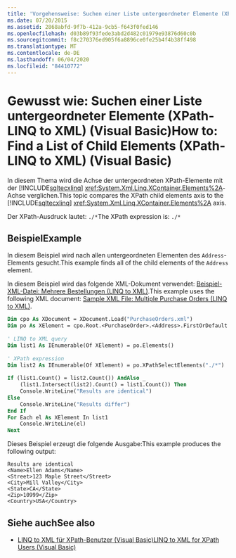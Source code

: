 ```yaml
---
title: 'Vorgehensweise: Suchen einer Liste untergeordneter Elemente (XPath-LINQ to XML)'
ms.date: 07/20/2015
ms.assetid: 2868abfd-9f7b-412a-9cb5-f643f0fed146
ms.openlocfilehash: d03b89f93fede3abd2d482c01979e93876d60c0b
ms.sourcegitcommit: f8c270376ed905f6a8896ce0fe25b4f4b38ff498
ms.translationtype: MT
ms.contentlocale: de-DE
ms.lasthandoff: 06/04/2020
ms.locfileid: "84410772"
---
```

# <a name="how-to-find-a-list-of-child-elements-xpath-linq-to-xml-visual-basic"></a><span data-ttu-id="0fd51-102">Gewusst wie: Suchen einer Liste untergeordneter Elemente (XPath-LINQ to XML) (Visual Basic)</span><span class="sxs-lookup"><span data-stu-id="0fd51-102">How to: Find a List of Child Elements (XPath-LINQ to XML) (Visual Basic)</span></span>
<span data-ttu-id="0fd51-103">In diesem Thema wird die Achse der untergeordneten XPath-Elemente mit der [!INCLUDE[sqltecxlinq](~/includes/sqltecxlinq-md.md)] <xref:System.Xml.Linq.XContainer.Elements%2A>-Achse verglichen.</span><span class="sxs-lookup"><span data-stu-id="0fd51-103">This topic compares the XPath child elements axis to the [!INCLUDE[sqltecxlinq](~/includes/sqltecxlinq-md.md)] <xref:System.Xml.Linq.XContainer.Elements%2A> axis.</span></span>  
  
 <span data-ttu-id="0fd51-104">Der XPath-Ausdruck lautet: `./*`</span><span class="sxs-lookup"><span data-stu-id="0fd51-104">The XPath expression is: `./*`</span></span>  
  
## <a name="example"></a><span data-ttu-id="0fd51-105">Beispiel</span><span class="sxs-lookup"><span data-stu-id="0fd51-105">Example</span></span>  
 <span data-ttu-id="0fd51-106">In diesem Beispiel wird nach allen untergeordneten Elementen des `Address`-Elements gesucht.</span><span class="sxs-lookup"><span data-stu-id="0fd51-106">This example finds all of the child elements of the `Address` element.</span></span>  
  
 <span data-ttu-id="0fd51-107">In diesem Beispiel wird das folgende XML-Dokument verwendet: [Beispiel-XML-Datei: Mehrere Bestellungen (LINQ to XML)](sample-xml-file-multiple-purchase-orders-linq-to-xml.md).</span><span class="sxs-lookup"><span data-stu-id="0fd51-107">This example uses the following XML document: [Sample XML File: Multiple Purchase Orders (LINQ to XML)](sample-xml-file-multiple-purchase-orders-linq-to-xml.md).</span></span>  
  
```vb  
Dim cpo As XDocument = XDocument.Load("PurchaseOrders.xml")  
Dim po As XElement = cpo.Root.<PurchaseOrder>.<Address>.FirstOrDefault  
  
' LINQ to XML query  
Dim list1 As IEnumerable(Of XElement) = po.Elements()  
  
' XPath expression  
Dim list2 As IEnumerable(Of XElement) = po.XPathSelectElements("./*")  
  
If (list1.Count() = list2.Count()) AndAlso _  
    (list1.Intersect(list2).Count() = list1.Count()) Then  
    Console.WriteLine("Results are identical")  
Else  
    Console.WriteLine("Results differ")  
End If  
For Each el As XElement In list1  
    Console.WriteLine(el)  
Next  
```  
  
 <span data-ttu-id="0fd51-108">Dieses Beispiel erzeugt die folgende Ausgabe:</span><span class="sxs-lookup"><span data-stu-id="0fd51-108">This example produces the following output:</span></span>  
  
```console
Results are identical  
<Name>Ellen Adams</Name>  
<Street>123 Maple Street</Street>  
<City>Mill Valley</City>  
<State>CA</State>  
<Zip>10999</Zip>  
<Country>USA</Country>  
```  
  
## <a name="see-also"></a><span data-ttu-id="0fd51-109">Siehe auch</span><span class="sxs-lookup"><span data-stu-id="0fd51-109">See also</span></span>

- [<span data-ttu-id="0fd51-110">LINQ to XML für XPath-Benutzer (Visual Basic)</span><span class="sxs-lookup"><span data-stu-id="0fd51-110">LINQ to XML for XPath Users (Visual Basic)</span></span>](linq-to-xml-for-xpath-users.md)
